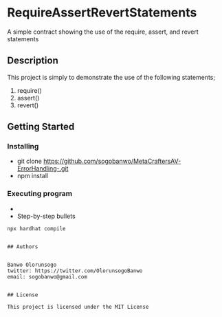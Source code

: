 # RequireAssertRevertStatements

A simple contract showing the use of the require, assert, and revert statements

## Description

This project is simply to demonstrate the use of the following statements;
1. require()
2. assert()
3. revert()

## Getting Started

### Installing

* git clone https://github.com/sogobanwo/MetaCraftersAV-ErrorHandling-.git
* npm install

### Executing program

* 
* Step-by-step bullets
```
npx hardhat compile
```

```

## Authors


Banwo Olorunsogo
twitter: https://twitter.com/OlorunsogoBanwo
email: sogobanwo@gmail.com


## License

This project is licensed under the MIT License
